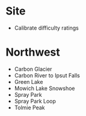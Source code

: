 # Site
* Calibrate difficulty ratings

# Northwest
* Carbon Glacier
* Carbon River to Ipsut Falls
* Green Lake
* Mowich Lake Snowshoe
* Spray Park
* Spray Park Loop
* Tolmie Peak
